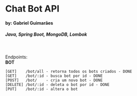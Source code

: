 <h1>Chat Bot API</h1>
<h4>by: Gabriel Guimarães</h4>
<h5>Java, Spring Boot, MongoDB, Lombok</h5>
<br>
<p>Endpoints:
<br>
<b>BOT</b>
  
    [GET]    /bot/all - retorna todos os bots criados - DONE
    [GET]    /bot/:id - busca bot por id - DONE
    [POST]   /bot/    - cria um novo bot - DONE
    [DELETE] /bot/:id - deleta o bot por id - DONE
    [PUT]    /bot/:id - altera o bot
     
